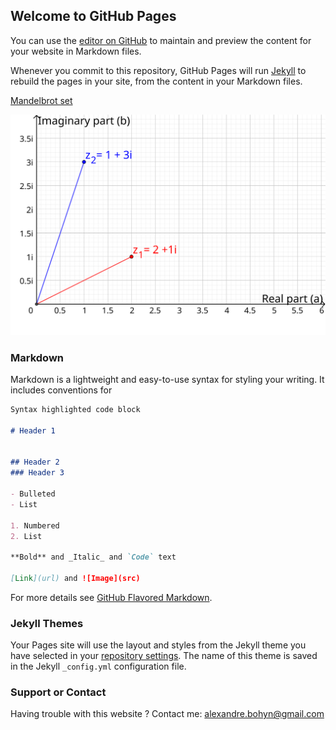 ## Welcome to GitHub Pages

You can use the [editor on GitHub](https://github.com/AlexandreBohyn/Fractals/edit/master/README.md) to maintain and preview the content for your website in Markdown files.

Whenever you commit to this repository, GitHub Pages will run [Jekyll](https://jekyllrb.com/) to rebuild the pages in your site, from the content in your Markdown files.

[Mandelbrot set](mandelbrot.md)

![Complex plane represented in two dimensions](Complex.svg)


### Markdown

Markdown is a lightweight and easy-to-use syntax for styling your writing. It includes conventions for

```markdown
Syntax highlighted code block

# Header 1


## Header 2
### Header 3

- Bulleted
- List

1. Numbered
2. List

**Bold** and _Italic_ and `Code` text

[Link](url) and ![Image](src)
```

For more details see [GitHub Flavored Markdown](https://guides.github.com/features/mastering-markdown/).

### Jekyll Themes

Your Pages site will use the layout and styles from the Jekyll theme you have selected in your [repository settings](https://github.com/AlexandreBohyn/Fractals/settings). The name of this theme is saved in the Jekyll `_config.yml` configuration file.

### Support or Contact

Having trouble with this website ?
Contact me: alexandre.bohyn@gmail.com
